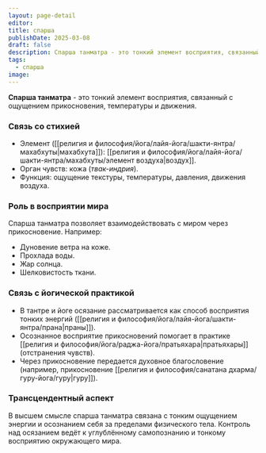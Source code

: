```yaml
---
layout: page-detail
editor: 
title: спарша
publishDate: 2025-03-08
draft: false
description: Спарша танматра - это тонкий элемент восприятия, связанный с ощущением прикосновения, температуры и движения.
tags:
  - спарша
image:
---
```

**Спарша танматра** - это тонкий элемент восприятия, связанный с ощущением прикосновения, температуры и движения.

### Связь со стихией

- Элемент ([[религия и философия/йога/лайя-йога/шакти-янтра/махабхуты|махабхута]]): [[религия и философия/йога/лайя-йога/шакти-янтра/махабхуты/элемент воздуха|воздух]].
- Орган чувств: кожа (_твак-индрия_).
- Функция: ощущение текстуры, температуры, давления, движения воздуха.

### Роль в восприятии мира

Спарша танматра позволяет взаимодействовать с миром через прикосновение. Например:

- Дуновение ветра на коже.
- Прохлада воды.
- Жар солнца.
- Шелковистость ткани.

### Связь с йогической практикой

- В тантре и йоге осязание рассматривается как способ восприятия тонких энергий ([[религия и философия/йога/лайя-йога/шакти-янтра/прана|праны]]).
- Осознанное восприятие прикосновений помогает в практике [[религия и философия/йога/раджа-йога/пратьяхара|пратьяхары]] (отстранения чувств).
- Через прикосновение передается духовное благословение (например, прикосновение [[религия и философия/санатана дхарма/гуру-йога/гуру|гуру]]).

### Трансцендентный аспект

В высшем смысле спарша танматра связана с тонким ощущением энергии и осознанием себя за пределами физического тела. Контроль над осязанием ведёт к углублённому самопознанию и тонкому восприятию окружающего мира.